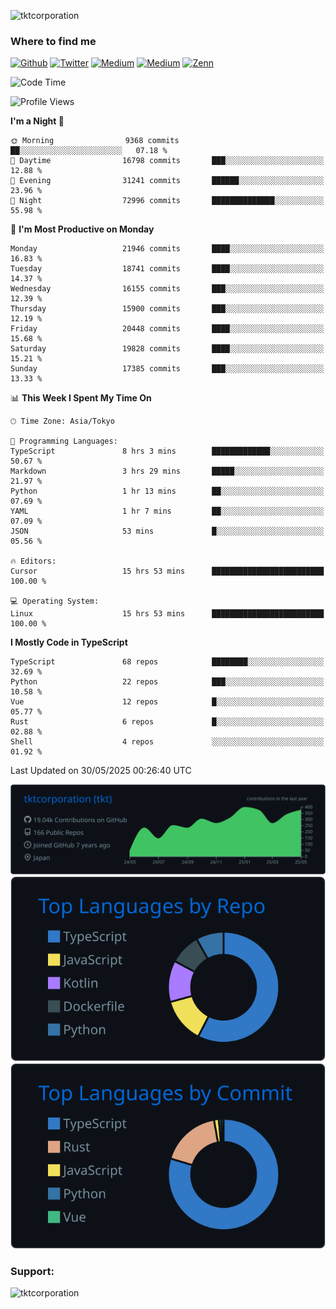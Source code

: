 <p align="left"> <img src="https://komarev.com/ghpvc/?username=tktcorporation&label=Profile%20views&color=0e75b6&style=flat" alt="tktcorporation" /> </p>

<h3>Where to find me</h3>
<p>
<a href="https://github.com/tktcorporation" target="_blank"><img alt="Github" src="https://img.shields.io/badge/GitHub-%2312100E.svg?&style=for-the-badge&logo=Github&logoColor=white" /></a>
<a href="https://twitter.com/tktcorporation" target="_blank"><img alt="Twitter" src="https://img.shields.io/badge/twitter-%231DA1F2.svg?&style=for-the-badge&logo=twitter&logoColor=white" /></a>
<a href="https://www.linkedin.com/in/tktcorporation" target="_blank"><img alt="Medium" src="https://img.shields.io/badge/linkdin-0a66c2.svg?&style=for-the-badge&logo=linkedin&logoColor=white" /></a>
<a href="https://qiita.com/tktcorporation" target="_blank"><img alt="Medium" src="https://img.shields.io/badge/qiita-55C500.svg?&style=for-the-badge&logo=qiita&logoColor=white" /></a>
<a href="https://zenn.dev/tktcorporation" target="_blank"><img alt="Zenn" src="https://img.shields.io/badge/Zenn-3EA8FF.svg?&style=for-the-badge&logo=Zenn&logoColor=white" /></a>
</p>
  
<!--START_SECTION:waka-->
![Code Time](http://img.shields.io/badge/Code%20Time-2%2C402%20hrs%2024%20mins-blue)

![Profile Views](http://img.shields.io/badge/Profile%20Views-4-blue)

**I'm a Night 🦉** 

```text
🌞 Morning                9368 commits        ██░░░░░░░░░░░░░░░░░░░░░░░   07.18 % 
🌆 Daytime                16798 commits       ███░░░░░░░░░░░░░░░░░░░░░░   12.88 % 
🌃 Evening                31241 commits       ██████░░░░░░░░░░░░░░░░░░░   23.96 % 
🌙 Night                  72996 commits       ██████████████░░░░░░░░░░░   55.98 % 
```
📅 **I'm Most Productive on Monday** 

```text
Monday                   21946 commits       ████░░░░░░░░░░░░░░░░░░░░░   16.83 % 
Tuesday                  18741 commits       ████░░░░░░░░░░░░░░░░░░░░░   14.37 % 
Wednesday                16155 commits       ███░░░░░░░░░░░░░░░░░░░░░░   12.39 % 
Thursday                 15900 commits       ███░░░░░░░░░░░░░░░░░░░░░░   12.19 % 
Friday                   20448 commits       ████░░░░░░░░░░░░░░░░░░░░░   15.68 % 
Saturday                 19828 commits       ████░░░░░░░░░░░░░░░░░░░░░   15.21 % 
Sunday                   17385 commits       ███░░░░░░░░░░░░░░░░░░░░░░   13.33 % 
```


📊 **This Week I Spent My Time On** 

```text
🕑︎ Time Zone: Asia/Tokyo

💬 Programming Languages: 
TypeScript               8 hrs 3 mins        █████████████░░░░░░░░░░░░   50.67 % 
Markdown                 3 hrs 29 mins       █████░░░░░░░░░░░░░░░░░░░░   21.97 % 
Python                   1 hr 13 mins        ██░░░░░░░░░░░░░░░░░░░░░░░   07.69 % 
YAML                     1 hr 7 mins         ██░░░░░░░░░░░░░░░░░░░░░░░   07.09 % 
JSON                     53 mins             █░░░░░░░░░░░░░░░░░░░░░░░░   05.56 % 

🔥 Editors: 
Cursor                   15 hrs 53 mins      █████████████████████████   100.00 % 

💻 Operating System: 
Linux                    15 hrs 53 mins      █████████████████████████   100.00 % 
```

**I Mostly Code in TypeScript** 

```text
TypeScript               68 repos            ████████░░░░░░░░░░░░░░░░░   32.69 % 
Python                   22 repos            ███░░░░░░░░░░░░░░░░░░░░░░   10.58 % 
Vue                      12 repos            █░░░░░░░░░░░░░░░░░░░░░░░░   05.77 % 
Rust                     6 repos             █░░░░░░░░░░░░░░░░░░░░░░░░   02.88 % 
Shell                    4 repos             ░░░░░░░░░░░░░░░░░░░░░░░░░   01.92 % 
```




 Last Updated on 30/05/2025 00:26:40 UTC
<!--END_SECTION:waka-->

[![](https://raw.githubusercontent.com/tktcorporation/tktcorporation/master/profile-summary-card-output/github_dark/0-profile-details.svg)](https://github.com/vn7n24fzkq/github-profile-summary-cards)
[![](https://raw.githubusercontent.com/tktcorporation/tktcorporation/master/profile-summary-card-output/github_dark/1-repos-per-language.svg)](https://github.com/vn7n24fzkq/github-profile-summary-cards) [![](https://raw.githubusercontent.com/tktcorporation/tktcorporation/master/profile-summary-card-output/github_dark/2-most-commit-language.svg)](https://github.com/vn7n24fzkq/github-profile-summary-cards)

<h3 align="left">Support:</h3>
<p><a href="https://www.buymeacoffee.com/tktcorporation"> <img align="left" src="https://cdn.buymeacoffee.com/buttons/v2/default-yellow.png" height="50" width="210" alt="tktcorporation" /></a></p><br><br>
